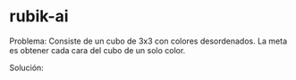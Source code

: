 # rubik-ai

Problema:
Consiste de un cubo de 3x3 con colores desordenados. La meta es obtener cada cara del cubo de un solo color.

Solución:
